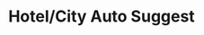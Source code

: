 ---
title: Hotel/City Auto Suggest
api:
  file: TravClan-Hotels-Partner-APIs.json
  operationId: get_api-v1-locations-search
hidden: false
---
